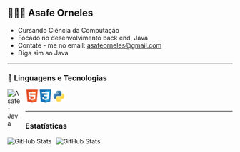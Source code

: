 ## 🧑🏻‍💻 Asafe Orneles

-  Cursando Ciência da Computação
-  Focado no desenvolvimento back end, Java
-  Contate - me no email: asafeorneles@gmail.com
-  Diga sim ao Java

---

### 🤖 Linguagens e Tecnologias
  <img 
    align="left" 
    alt="Asafe-Java" 
    width="30px" 
    style= "padding-right: 10px;"
    src="https://cdn.jsdelivr.net/gh/devicons/devicon@latest/icons/java/java-original.svg" 
    />
  <img 
    align="left" 
    alt="Asafe-HTML" 
    width="30px" 
    src="https://raw.githubusercontent.com/devicons/devicon/master/icons/html5/html5-original.svg"
    />
  <img 
    align="left" 
    alt="Asafe-Java" 
    width="30px" 
    src="https://raw.githubusercontent.com/devicons/devicon/master/icons/css3/css3-original.svg"
    />
  <img align="left" 
    alt="Asafe-Java" 
    width="30px"  
    src="https://raw.githubusercontent.com/devicons/devicon/master/icons/python/python-original.svg"
    />

<br/>
<br/>

---

### Estatísticas

  <img 
    align="left" 
    alt="GitHub Stats" 
    height="200" 
    style="padding-right: 10px;" 
    src="https://github-readme-stats.vercel.app/api?username=asafeorneles&show_icons=true&theme=tokyonight&include_all_commits=true&locale=pt-br" 
  />

<img 
      align="left" 
      alt="GitHub Stats" 
      height="200" 
      style="padding-right: 10px;" 
      src="https://github-readme-stats.vercel.app/api/top-langs/?username=asafeorneles&theme=tokyonight&custom_title=Tecnologias&langs_count=9" 
  />
  
  

